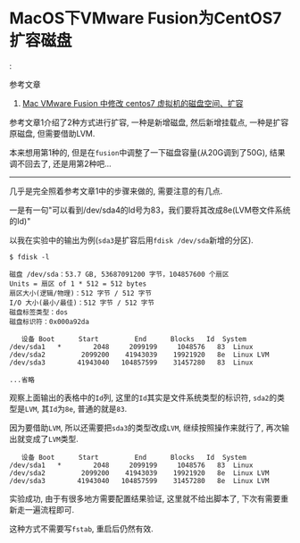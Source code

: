 # MacOS下VMware Fusion为CentOS7扩容磁盘

<!tags!>: <!lvm!> <!LVM!>

参考文章

1. [Mac VMware Fusion 中修改 centos7 虚拟机的磁盘空间、扩容](https://blog.csdn.net/ifjgm003/article/details/101461585)

参考文章1介绍了2种方式进行扩容, 一种是新增磁盘, 然后新增挂载点, 一种是扩容原磁盘, 但需要借助LVM.

本来想用第1种的, 但是在`fusion`中调整了一下磁盘容量(从20G调到了50G), 结果调不回去了, 还是用第2种吧...

------

几乎是完全照着参考文章1中的步骤来做的, 需要注意的有几点.

一是有一句"可以看到/dev/sda4的Id号为83，我们要将其改成8e(LVM卷文件系统的Id)"

以我在实验中的输出为例(`sda3`是扩容后用`fdisk /dev/sda`新增的分区).

```console
$ fdisk -l

磁盘 /dev/sda：53.7 GB, 53687091200 字节，104857600 个扇区
Units = 扇区 of 1 * 512 = 512 bytes
扇区大小(逻辑/物理)：512 字节 / 512 字节
I/O 大小(最小/最佳)：512 字节 / 512 字节
磁盘标签类型：dos
磁盘标识符：0x000a92da

   设备 Boot      Start         End      Blocks   Id  System
/dev/sda1   *        2048     2099199     1048576   83  Linux
/dev/sda2         2099200    41943039    19921920   8e  Linux LVM
/dev/sda3        41943040   104857599    31457280   83  Linux

...省略
```

观察上面输出的表格中的`Id`列, 这里的`Id`其实是文件系统类型的标识符, `sda2`的类型是`LVM`, 其`Id`为`8e`, 普通的就是`83`.

因为要借助`LVM`, 所以还需要把`sda3`的类型改成`LVM`, 继续按照操作来就行了, 再次输出就变成了`LVM`类型.

```
   设备 Boot      Start         End      Blocks   Id  System
/dev/sda1   *        2048     2099199     1048576   83  Linux
/dev/sda2         2099200    41943039    19921920   8e  Linux LVM
/dev/sda3        41943040   104857599    31457280   8e  Linux LVM
```

实验成功, 由于有很多地方需要配置结果验证, 这里就不给出脚本了, 下次有需要重新走一遍流程即可.

这种方式不需要写`fstab`, 重启后仍然有效.
